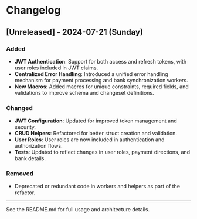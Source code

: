 # Changelog

## [Unreleased] - 2024-07-21 (Sunday)

### Added
- **JWT Authentication**: Support for both access and refresh tokens, with user roles included in JWT claims.
- **Centralized Error Handling**: Introduced a unified error handling mechanism for payment processing and bank synchronization workers.
- **New Macros**: Added macros for unique constraints, required fields, and validations to improve schema and changeset definitions.

### Changed
- **JWT Configuration**: Updated for improved token management and security.
- **CRUD Helpers**: Refactored for better struct creation and validation.
- **User Roles**: User roles are now included in authentication and authorization flows.
- **Tests**: Updated to reflect changes in user roles, payment directions, and bank details.

### Removed
- Deprecated or redundant code in workers and helpers as part of the refactor.

---

See the README.md for full usage and architecture details. 